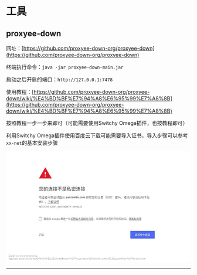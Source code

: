 # 工具

## proxyee-down

网址：[https://github.com/proxyee-down-org/proxyee-down](https://github.com/proxyee-down-org/proxyee-down)

终端执行命令：`java -jar proxyee-down-main.jar`

启动之后开启的端口：`http://127.0.0.1:7478`

使用教程：[https://github.com/proxyee-down-org/proxyee-down/wiki/%E4%BD%BF%E7%94%A8%E6%95%99%E7%A8%8B](https://github.com/proxyee-down-org/proxyee-down/wiki/%E4%BD%BF%E7%94%A8%E6%95%99%E7%A8%8B)

按照教程一步一步来即可（可能需要使用Switchy Omega插件，也按教程即可）

利用Switchy Omega插件使用百度云下载可能需要导入证书，导入步骤可以参考`xx-net`的基本安装步骤

![xx](../pictures/6.jpg)

---